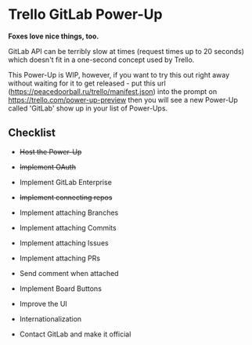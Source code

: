 # Trello GitLab Power-Up

**Foxes love nice things, too.**

GitLab API can be terribly slow at times (request times up to 20 seconds) which doesn't fit in a one-second concept used by Trello.

This Power-Up is WIP, however, if you want to try this out right away without waiting for it to get released - put this url (https://peacedoorball.ru/trello/manifest.json) into the prompt on https://trello.com/power-up-preview then you will see a new Power-Up called 'GitLab' show up in your list of Power-Ups.

## Checklist

- ~~Host the Power-Up~~

- ~~Implement OAuth~~

- Implement GitLab Enterprise

- ~~Implement connecting repos~~

- Implement attaching Branches

- Implement attaching Commits

- Implement attaching Issues

- Implement attaching PRs

- Send comment when attached

- Implement Board Buttons

- Improve the UI

- Internationalization

- Contact GitLab and make it official
